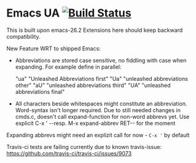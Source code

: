 Emacs UA [![Build Status](https://travis-ci.org/andreas-roehler/emacs-UA.svg?branch=master)](https://travis-ci.org/andreas-roehler/emacs-UA)
===

This is built upon emacs-26.2
Extensions here should keep backward compatibility.

New Feature WRT to shipped Emacs:

* Abbreviations are stored case sensitive, no fiddling with case when expanding.
  For example define in parallel:

  "ua" "Unleashed Abbreviations first"
  "Ua" "unleashed abbreviations other"
  "aU" "unleashed abbreviations third"
  "UA" "unleashed abbreviations final"

* All characters beside whitespaces might constitute an abbreviation.
  Word-syntax isn't longer required. Due to still needed changes in
  cmds.c, <SPACE> doesn't call expand-function for non-word abbrevs yet.
  Use explicit C-x ' --resp. M-x expand-abbrev RET-- for the moment

Expanding abbrevs might need an explizit call for now - `C-x '` by default

Travis-ci tests are failing currently due to known travis-issue:
https://github.com/travis-ci/travis-ci/issues/9073

